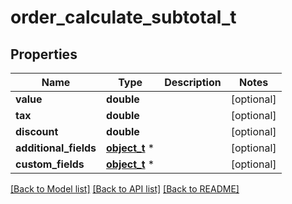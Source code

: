 # order_calculate_subtotal_t

## Properties
Name | Type | Description | Notes
------------ | ------------- | ------------- | -------------
**value** | **double** |  | [optional] 
**tax** | **double** |  | [optional] 
**discount** | **double** |  | [optional] 
**additional_fields** | [**object_t**](.md) \* |  | [optional] 
**custom_fields** | [**object_t**](.md) \* |  | [optional] 

[[Back to Model list]](../README.md#documentation-for-models) [[Back to API list]](../README.md#documentation-for-api-endpoints) [[Back to README]](../README.md)


